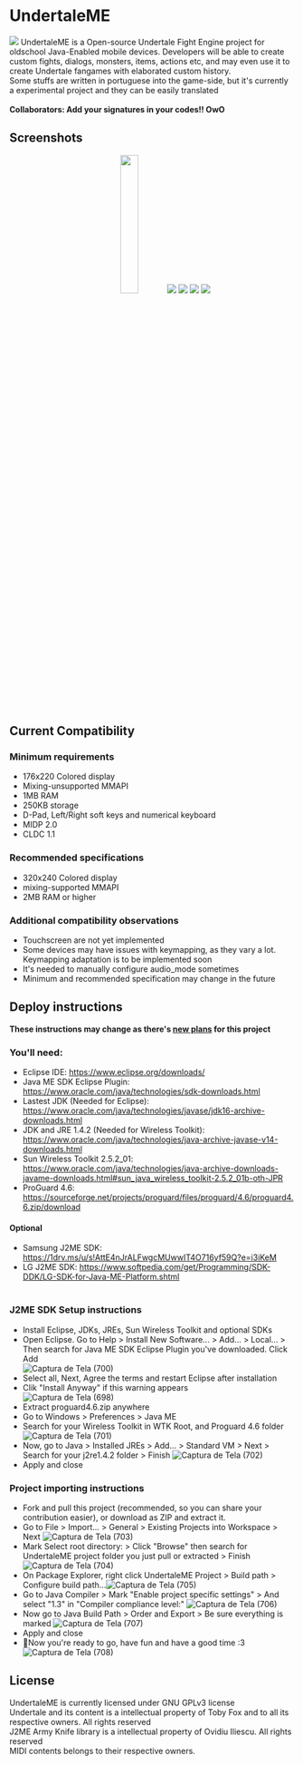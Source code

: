 # UndertaleME
<img src="https://i.imgur.com/c7vy8cU.png">
UndertaleME is a Open-source Undertale Fight Engine project for oldschool Java-Enabled mobile devices. Developers will be able to create custom fights, dialogs, monsters, items, actions etc, and may even use it to create Undertale fangames with elaborated custom history.
<br>Some stuffs are written in portuguese into the game-side, but it's currently a experimental project and they can be easily translated<br>
<br>
<b>Collaborators: Add your signatures in your codes!! OwO</b>

## Screenshots
<p style="text-align:center"><img src="https://i.imgur.com/oG92TVu.jpg" width="25%" height="25%"> <img src="https://i.imgur.com/msSt9xB.png"> <img src="https://i.imgur.com/KtSu3HM.png"> <img src="https://i.imgur.com/AhrPMV4.png> <img src="https://i.imgur.com/HfDkNjI.png"> <img src="https://i.imgur.com/HfDkNjI.png"></p>

## Current Compatibility
### Minimum requirements
* 176x220 Colored display
* Mixing-unsupported MMAPI
* 1MB RAM
* 250KB storage
* D-Pad, Left/Right soft keys and numerical keyboard
* MIDP 2.0
* CLDC 1.1

### Recommended specifications
* 320x240 Colored display
* mixing-supported MMAPI
* 2MB RAM or higher

### Additional compatibility observations
* Touchscreen are not yet implemented
* Some devices may have issues with keymapping, as they vary a lot. Keymapping adaptation is to be implemented soon
* It's needed to manually configure audio_mode sometimes
* Minimum and recommended specification may change in the future

## Deploy instructions
  **These instructions may change as there's [new plans](https://github.com/JoseskVolpe/UndertaleME/discussions/6) for this project**
### You'll need:
* Eclipse IDE: https://www.eclipse.org/downloads/
* Java ME SDK Eclipse Plugin: https://www.oracle.com/java/technologies/sdk-downloads.html
* Lastest JDK (Needed for Eclipse): https://www.oracle.com/java/technologies/javase/jdk16-archive-downloads.html
* JDK and JRE 1.4.2 (Needed for Wireless Toolkit): https://www.oracle.com/java/technologies/java-archive-javase-v14-downloads.html
* Sun Wireless Toolkit 2.5.2_01: https://www.oracle.com/java/technologies/java-archive-downloads-javame-downloads.html#sun_java_wireless_toolkit-2.5.2_01b-oth-JPR
* ProGuard 4.6: https://sourceforge.net/projects/proguard/files/proguard/4.6/proguard4.6.zip/download
#### Optional
* Samsung J2ME SDK: https://1drv.ms/u/s!AttE4nJrALFwgcMUwwIT4O716yf59Q?e=i3iKeM
* LG J2ME SDK: https://www.softpedia.com/get/Programming/SDK-DDK/LG-SDK-for-Java-ME-Platform.shtml
<br><br>
### J2ME SDK Setup instructions
* Install Eclipse, JDKs, JREs, Sun Wireless Toolkit and optional SDKs
* Open Eclipse. Go to Help > Install New Software... > Add... > Local... > Then search for Java ME SDK Eclipse Plugin you've downloaded. Click Add <br>
![Captura de Tela (700)](https://user-images.githubusercontent.com/78318343/116649572-f99c0c80-a955-11eb-8b59-32249ad2fb6f.png)
* Select all, Next, Agree the terms and restart Eclipse after installation
* Clik "Install Anyway" if this warning appears <br>
![Captura de Tela (698)](https://user-images.githubusercontent.com/78318343/116649750-6a432900-a956-11eb-8207-a4e9c0e3bd49.png)
* Extract proguard4.6.zip anywhere
* Go to Windows > Preferences > Java ME
* Search for your Wireless Toolkit in WTK Root, and Proguard 4.6 folder
![Captura de Tela (701)](https://user-images.githubusercontent.com/78318343/116650477-8eebd080-a957-11eb-82d6-62318e64a942.png)
* Now, go to Java > Installed JREs > Add... > Standard VM > Next > Search for your j2re1.4.2 folder > Finish
![Captura de Tela (702)](https://user-images.githubusercontent.com/78318343/116650880-631d1a80-a958-11eb-9406-af1ffac77583.png)
* Apply and close

### Project importing instructions
* Fork and pull this project (recommended, so you can share your contribution easier), or download as ZIP and extract it.
* Go to File > Import... > General > Existing Projects into Workspace > Next
![Captura de Tela (703)](https://user-images.githubusercontent.com/78318343/116650967-9b245d80-a958-11eb-8383-a2d3e0a8bc1b.png)
* Mark Select root directory: > Click "Browse" then search for UndertaleME project folder you just pull or extracted > Finish
![Captura de Tela (704)](https://user-images.githubusercontent.com/78318343/116651194-04a46c00-a959-11eb-8091-69947a845ec9.png)
* On Package Explorer, right click UndertaleME Project > Build path > Configure build path...![Captura de Tela (705)](https://user-images.githubusercontent.com/78318343/116651301-48977100-a959-11eb-8c4a-4806cf2b049f.png)
* Go to Java Compiler > Mark "Enable project specific settings" > And select "1.3" in "Compiler compliance level:"
![Captura de Tela (706)](https://user-images.githubusercontent.com/78318343/116651504-bb085100-a959-11eb-9e47-b544cfd3d838.png)
* Now go to Java Build Path > Order and Export > Be sure everything is marked
![Captura de Tela (707)](https://user-images.githubusercontent.com/78318343/116651621-f99e0b80-a959-11eb-879c-63591c210b70.png)
* Apply and close
* 🦊Now you're ready to go, have fun and have a good time :3
![Captura de Tela (708)](https://user-images.githubusercontent.com/78318343/116651981-aaa4a600-a95a-11eb-8855-a3a7b16751d3.png)


## License
UndertaleME is currently licensed under GNU GPLv3 license<br>
Undertale and its content is a intellectual property of Toby Fox and to all its respective owners. All rights reserved<br>
J2ME Army Knife library is a intellectual property of Ovidiu Iliescu. All rights reserved<br>
MIDI contents belongs to their respective owners.<br>
